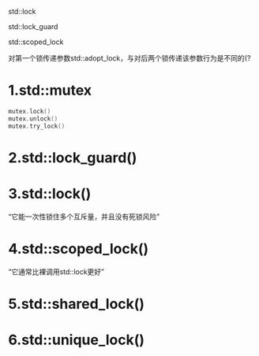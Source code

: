std::lock

std::lock_guard

std::scoped_lock

对第一个锁传递参数std::adopt_lock，与对后两个锁传递该参数行为是不同的(?
# 1.std::mutex
```cpp
mutex.lock()
mutex.unlock()
mutex.try_lock()
```

# 2.std::lock_guard()

# 3.std::lock()
“它能一次性锁住多个互斥量，并且没有死锁风险”


# 4.std::scoped_lock()
“它通常比裸调用std::lock更好”
# 5.std::shared_lock()

# 6.std::unique_lock()
